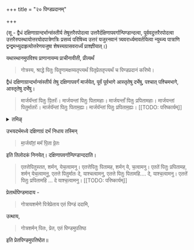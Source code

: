 +++
title = "२० पिण्डप्रदानम्"

+++

(सू - द्वैधं दक्षिणाग्रान्दर्भान्संस्तीर्य तेषूत्तरैरपोदत्वा उत्तरैर्दक्षिणापवर्गान्पिण्डान्दत्वा, पूर्ववदुत्तरैरपोदत्वा उत्तरैरुपस्थायोत्तरयोदपात्रेणत्रिः प्रसव्यं परिषिच्य उत्तरं यजुरनवानं त्र्यवरार्ध्यमावर्तयित्वा न्युब्ज्य पात्राणि द्वन्द्वमभ्युदाहृत्योत्तरेणयजुषा शेषस्यग्रासवरार्ध्यं प्राश्ज्ञीयात्।)

यथास्थानमुपविश्य प्राणानायम्य प्राचीनावीती, प्रीत्यर्थं 

> गोत्रस्य, श्राद्धे पितुः पितॄणामक्षय्यतृप्त्यर्थं पितृप्रेततृप्त्यर्थं च पिण्डप्रदानं करिष्ये। 

द्वैधं दक्षिणाग्रान्दर्भान्संस्तीर्य तेषु दक्षिणापवर्गं मार्जयेत्, पूर्वं पूर्वभागे आस्तृतेषु दर्भेषु, पश्चात् पश्चिमभागे, आस्तृतेषु दर्भेषु।

> मार्जयॅन्तां पितुः पि॒तरॅः। मार्जयन्तां पितुः पितामहाः। मार्जयन्ताँ पितुः प्रपितामहाः। मार्जयन्तां पितुर्मातरॅः। मार्जयॅन्तां पितुः पिताम॒ह्यः। मार्जयॅन्तां पितुः प्रपिताम॒ह्यः।
[[TODO: परिष्कार्यम्]]

<details><summary>तमिऴ्</summary>

பிராம்மணன் இலைக்கு எதிரில் கிழக்கிலிருந்து மேற்காக இறைத்து மேலே சுத்த ஜலம் சேர்க்க வேண்டும்.

உபவீதம். "அஸம்சய: + வைஷ்ணவம்" என்று விஷ்ணு இலையின் முன்னால் நேரான கதியில் இறைத்து, மேலே சுத்த ஜலம் விட வேண்டும். ஒரு ஆசமனம். ப்ராசீநாவீதம்."மார்ஜயந்தாம்" என்று புக்நத்தில் எள் ஜலம் விட்டு "யே -அக்நிதக்தா: + பிண்டேந த்ருப்தாயாந்து பராங்கதிம்" என்பதாகப் பிண்டத்தை வைத்து "அக்நிதக்தேப்ய: ... அயம் பிண்ட ஸ்வதா நம:" என்று அர்ச்சித்து "அக்நிதக்தாச்ச, அநக்கிதக்தாச்ச மார்ஜயந்தாம்" பிண்டத்தின் மேல் அப்ரதக்ஷிணமாக பரிஷேசனம் வேண்டும். என்று செய்ய

</details>

उभयदर्भमध्ये दक्षिणाग्रं दर्भं निधाय तस्मिन् 

> मा॒र्जय᳴तां॒ ममॅ पि॒ता प्रे॒तः

इति तिलोदकं निनयेत्। दक्षिणापवर्गान्पिण्डान्ददाति। 

> एतत्तेपितुस्तत, शर्मन्, येच॒त्वामनु। एतत्तेपितुः पितामह, शर्मन् ये, च॒त्वामनु। एतते॑ पितुः प्रपितामह, शर्मन् येच॒त्वामनु॒, एतत्ते पितुर्मातः दे, याश्चत्वामनु, एतत्ते पितुः पितामहि.... दे, याश्च॒त्वामनु। एतत्ते॑ पितुः प्रपितामहि ... दे याश्च॒त्वामनु। 
[[TODO: परिष्कार्यम्]]

प्रेतार्थपिण्डमादाय - 

> गोत्रायशर्मणे पित्रेप्रेताय एतं पिण्डं ददामि,

उत्थाय, 

> गोत्रशर्मन् पितः, प्रेत, एतं पिण्डमुपतिष्ठ

इति प्रेतपिण्डमुपतिष्ठेत॥